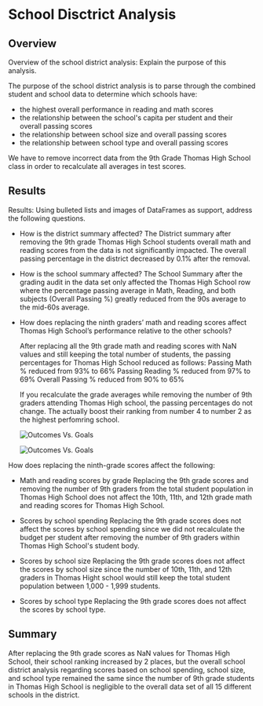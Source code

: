 # School Disctrict Analysis

## Overview
Overview of the school district analysis: Explain the purpose of this analysis.

The purpose of the school district analysis is to parse through the combined student and school data to determine which schools have:

- the highest overall performance in reading and math scores
- the relationship between the school's capita per student and their overall passing scores
- the relationship between school size and overall passing scores
- the relationship between school type and overall passing scores

We have to remove incorrect data from the 9th Grade Thomas High School class in order to recalculate all averages in test scores.

## Results
Results: Using bulleted lists and images of DataFrames as support, address the following questions.

- How is the district summary affected?
    The District summary after removing the 9th grade Thomas High School students overall math and reading scores from the data is not significantly impacted. The overall passing percentage in the district decreased by 0.1% after the removal.

- How is the school summary affected?
    The School Summary after the grading audit in the data set only affected the Thomas High School row where the percentage passing average in Math, Reading, and both subjects (Overall Passing %) greatly reduced from the 90s average to the mid-60s average.

- How does replacing the ninth graders’ math and reading scores affect Thomas High School’s performance relative to the other schools?
    
    After replacing all the 9th grade math and reading scores with NaN values and still keeping the total number of students, the passing percentages for Thomas High School reduced as follows:
        Passing Math % reduced from 93% to 66%
        Passing Reading % reduced from 97% to 69%
        Overall Passing % reduced from 90% to 65%

    If you recalculate the grade averages while removing the number of 9th graders attending Thomas High school, the passing percentages do not change. The actually boost their ranking from number 4 to number 2 as the highest perfomring school.

    ![Outcomes Vs. Goals](https://myoctocat.com/assets/images/base-octocat.svg)

    ![Outcomes Vs. Goals](https://myoctocat.com/assets/images/base-octocat.svg)

How does replacing the ninth-grade scores affect the following:
- Math and reading scores by grade
    Replacing the 9th grade scores and removing the number of 9th graders from the total student population in Thomas High School does not affect the 10th, 11th, and 12th grade math and reading scores for Thomas High School.

- Scores by school spending
    Replacing the 9th grade scores does not affect the scores by school spending since we did not recalculate the budget per student after removing the number of 9th graders within Thomas High School's student body. 

- Scores by school size
    Replacing the 9th grade scores does not affect the scores by school size since the number of 10th, 11th, and 12th graders in Thomas Hight school would still keep the total student population between 1,000 - 1,999 students.

- Scores by school type
    Replacing the 9th grade scores does not affect the scores by school type.

## Summary

After replacing the 9th grade scores as NaN values for Thomas High School, their school ranking increased by 2 places, but the overall school district analysis regarding scores based on school spending, school size, and school type remained the same since the number of 9th grade students in Thomas High School is negligible to the overall data set of all 15 different schools in the district.